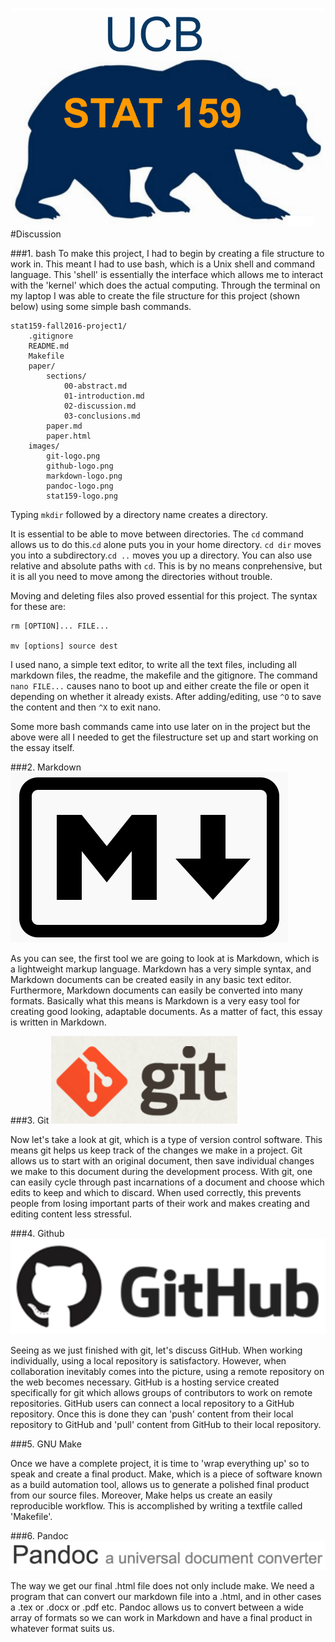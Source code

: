 ![](https://raw.githubusercontent.com/acarango/stat159_fall2016_proj1/master/images/stat159-logo.png)
#Discussion

###1. bash
To make this project, I had to begin by creating a file structure to work in. This meant I had to use bash, which is a Unix shell and command language. This 'shell' is essentially the interface which allows me to interact with the 'kernel' which does the actual computing. Through the terminal on my laptop I was able to create the file structure for this project (shown below) using some simple bash commands.

```
stat159-fall2016-project1/
    .gitignore
    README.md
    Makefile
    paper/
        sections/
            00-abstract.md
            01-introduction.md
            02-discussion.md
            03-conclusions.md
        paper.md
        paper.html
    images/
        git-logo.png
        github-logo.png
        markdown-logo.png
        pandoc-logo.png
        stat159-logo.png
```
Typing ```mkdir``` followed by a directory name creates a directory. 

It is essential to be able to move between directories. The ```cd```  command allows us to do this.```cd``` alone puts you in your home directory. ```cd dir``` moves you into a subdirectory.```cd ..``` moves you up a directory. You can also use relative and absolute paths with ``cd``. This is by no means conprehensive, but it is all you need to move among the directories without trouble. 

Moving and deleting files also proved essential for this project. The syntax for these are:

```
rm [OPTION]... FILE...

mv [options] source dest
```

I used nano, a simple text editor, to write all the text files, including all markdown files, the readme, the makefile and the gitignore. The command ```nano FILE...``` causes nano to boot up and either create the file or open it depending on whether it already exists. After adding/editing, use ```^O``` to save the content and then ```^X``` to exit nano. 

Some more bash commands came into use later on in the project but the above were all I needed to get the filestructure set up and start working on the essay itself.

###2. Markdown
![](https://raw.githubusercontent.com/acarango/stat159_fall2016_proj1/master/images/markdown-logo.png)

As you can see, the first tool we are going to look at is Markdown, which is a lightweight markup language. Markdown has a very simple syntax, and Markdown documents can be created easily in any basic text editor. Furthermore, Markdown documents can easily be converted into many formats. Basically what this means is Markdown is a very easy tool for creating good looking, adaptable documents. As a matter of fact, this essay is written in Markdown. 

###3. Git
![](https://raw.githubusercontent.com/acarango/stat159_fall2016_proj1/master/images/git-logo.png)

Now let's take a look at git, which is a type of version control software. This means git helps us keep track of the changes we make in a project. Git allows us to start with an original document, then save individual changes we make to this document during the development process. With git, one can easily cycle through past incarnations of a document and choose which edits to keep and which to discard. When used correctly, this prevents people from losing important parts of their work and makes creating and editing content less stressful.

###4. Github
![](https://raw.githubusercontent.com/acarango/stat159_fall2016_proj1/master/images/github-logo.png)

Seeing as we just finished with git, let's discuss GitHub. When working individually, using a local repository is satisfactory. However, when collaboration inevitably comes into the picture, using a remote repository on the web becomes necessary. GitHub is a hosting service created specifically for git which allows groups of contributors to work on remote repositories. GitHub users can connect a local repository to a GitHub repository. Once this is done they can 'push' content from their local repository to GitHub and 'pull' content from GitHub to their local repository. 

###5. GNU Make

Once we have a complete project, it is time to 'wrap everything up' so to speak and create a final product. Make, which is a piece of software known as a build automation tool, allows us to generate a polished final product from our source files. Moreover, Make helps us create an easily reproducible workflow. This is accomplished by writing a textfile called 'Makefile'. 

###6. Pandoc
![](https://raw.githubusercontent.com/acarango/stat159_fall2016_proj1/master/images/pandoc-logo.png)

The way we get our final .html file does not only include make. We need a program that can convert our markdown file into a .html, and in other cases a .tex or .docx or .pdf etc. Pandoc allows us to convert between a wide array of formats so we can work in Markdown and have a final product in whatever format suits us.  
